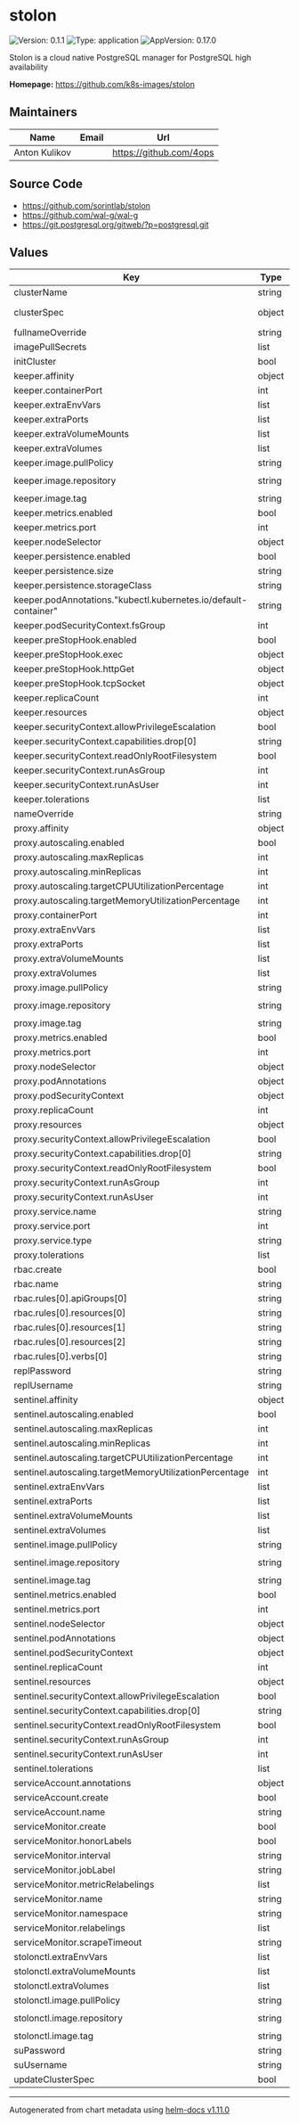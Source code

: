 # stolon

![Version: 0.1.1](https://img.shields.io/badge/Version-0.1.1-informational?style=flat-square) ![Type: application](https://img.shields.io/badge/Type-application-informational?style=flat-square) ![AppVersion: 0.17.0](https://img.shields.io/badge/AppVersion-0.17.0-informational?style=flat-square)

Stolon is a cloud native PostgreSQL manager for PostgreSQL high availability

**Homepage:** <https://github.com/k8s-images/stolon>

## Maintainers

| Name | Email | Url |
| ---- | ------ | --- |
| Anton Kulikov |  | <https://github.com/4ops> |

## Source Code

* <https://github.com/sorintlab/stolon>
* <https://github.com/wal-g/wal-g>
* <https://git.postgresql.org/gitweb/?p=postgresql.git>

## Values

| Key | Type | Default | Description |
|-----|------|---------|-------------|
| clusterName | string | `"k8s-ha"` |  |
| clusterSpec | object | `{"initMode":"new"}` | See: https://github.com/sorintlab/stolon/blob/master/doc/cluster_spec.md |
| fullnameOverride | string | `""` |  |
| imagePullSecrets | list | `[]` |  |
| initCluster | bool | `true` |  |
| keeper.affinity | object | `{}` |  |
| keeper.containerPort | int | `6432` |  |
| keeper.extraEnvVars | list | `[]` |  |
| keeper.extraPorts | list | `[]` |  |
| keeper.extraVolumeMounts | list | `[]` |  |
| keeper.extraVolumes | list | `[]` |  |
| keeper.image.pullPolicy | string | `"IfNotPresent"` |  |
| keeper.image.repository | string | `"ghcr.io/k8s-images/stolon/keeper"` |  |
| keeper.image.tag | string | `"0.17.0-13.11-r0"` |  |
| keeper.metrics.enabled | bool | `true` |  |
| keeper.metrics.port | int | `9003` |  |
| keeper.nodeSelector | object | `{}` |  |
| keeper.persistence.enabled | bool | `false` |  |
| keeper.persistence.size | string | `"8Gi"` |  |
| keeper.persistence.storageClass | string | `""` |  |
| keeper.podAnnotations."kubectl.kubernetes.io/default-container" | string | `"keeper"` |  |
| keeper.podSecurityContext.fsGroup | int | `1042` |  |
| keeper.preStopHook.enabled | bool | `true` |  |
| keeper.preStopHook.exec | object | `{}` |  |
| keeper.preStopHook.httpGet | object | `{}` |  |
| keeper.preStopHook.tcpSocket | object | `{}` |  |
| keeper.replicaCount | int | `1` |  |
| keeper.resources | object | `{}` |  |
| keeper.securityContext.allowPrivilegeEscalation | bool | `false` |  |
| keeper.securityContext.capabilities.drop[0] | string | `"ALL"` |  |
| keeper.securityContext.readOnlyRootFilesystem | bool | `true` |  |
| keeper.securityContext.runAsGroup | int | `1042` |  |
| keeper.securityContext.runAsUser | int | `1042` |  |
| keeper.tolerations | list | `[]` |  |
| nameOverride | string | `""` |  |
| proxy.affinity | object | `{}` |  |
| proxy.autoscaling.enabled | bool | `false` |  |
| proxy.autoscaling.maxReplicas | int | `100` |  |
| proxy.autoscaling.minReplicas | int | `1` |  |
| proxy.autoscaling.targetCPUUtilizationPercentage | int | `80` |  |
| proxy.autoscaling.targetMemoryUtilizationPercentage | int | `0` |  |
| proxy.containerPort | int | `5432` |  |
| proxy.extraEnvVars | list | `[]` |  |
| proxy.extraPorts | list | `[]` |  |
| proxy.extraVolumeMounts | list | `[]` |  |
| proxy.extraVolumes | list | `[]` |  |
| proxy.image.pullPolicy | string | `"IfNotPresent"` |  |
| proxy.image.repository | string | `"ghcr.io/k8s-images/stolon/proxy"` |  |
| proxy.image.tag | string | `"0.17.0-r0"` |  |
| proxy.metrics.enabled | bool | `true` |  |
| proxy.metrics.port | int | `9002` |  |
| proxy.nodeSelector | object | `{}` |  |
| proxy.podAnnotations | object | `{}` |  |
| proxy.podSecurityContext | object | `{}` |  |
| proxy.replicaCount | int | `1` |  |
| proxy.resources | object | `{}` |  |
| proxy.securityContext.allowPrivilegeEscalation | bool | `false` |  |
| proxy.securityContext.capabilities.drop[0] | string | `"ALL"` |  |
| proxy.securityContext.readOnlyRootFilesystem | bool | `true` |  |
| proxy.securityContext.runAsGroup | int | `1042` |  |
| proxy.securityContext.runAsUser | int | `1042` |  |
| proxy.service.name | string | `""` |  |
| proxy.service.port | int | `5432` |  |
| proxy.service.type | string | `"ClusterIP"` |  |
| proxy.tolerations | list | `[]` |  |
| rbac.create | bool | `true` |  |
| rbac.name | string | `""` |  |
| rbac.rules[0].apiGroups[0] | string | `""` |  |
| rbac.rules[0].resources[0] | string | `"pods"` |  |
| rbac.rules[0].resources[1] | string | `"configmaps"` |  |
| rbac.rules[0].resources[2] | string | `"events"` |  |
| rbac.rules[0].verbs[0] | string | `"*"` |  |
| replPassword | string | `""` |  |
| replUsername | string | `"stolon_repl"` |  |
| sentinel.affinity | object | `{}` |  |
| sentinel.autoscaling.enabled | bool | `false` |  |
| sentinel.autoscaling.maxReplicas | int | `100` |  |
| sentinel.autoscaling.minReplicas | int | `1` |  |
| sentinel.autoscaling.targetCPUUtilizationPercentage | int | `80` |  |
| sentinel.autoscaling.targetMemoryUtilizationPercentage | int | `0` |  |
| sentinel.extraEnvVars | list | `[]` |  |
| sentinel.extraPorts | list | `[]` |  |
| sentinel.extraVolumeMounts | list | `[]` |  |
| sentinel.extraVolumes | list | `[]` |  |
| sentinel.image.pullPolicy | string | `"IfNotPresent"` |  |
| sentinel.image.repository | string | `"ghcr.io/k8s-images/stolon/sentinel"` |  |
| sentinel.image.tag | string | `"0.17.0-r0"` |  |
| sentinel.metrics.enabled | bool | `true` |  |
| sentinel.metrics.port | int | `9001` |  |
| sentinel.nodeSelector | object | `{}` |  |
| sentinel.podAnnotations | object | `{}` |  |
| sentinel.podSecurityContext | object | `{}` |  |
| sentinel.replicaCount | int | `1` |  |
| sentinel.resources | object | `{}` |  |
| sentinel.securityContext.allowPrivilegeEscalation | bool | `false` |  |
| sentinel.securityContext.capabilities.drop[0] | string | `"ALL"` |  |
| sentinel.securityContext.readOnlyRootFilesystem | bool | `true` |  |
| sentinel.securityContext.runAsGroup | int | `1042` |  |
| sentinel.securityContext.runAsUser | int | `1042` |  |
| sentinel.tolerations | list | `[]` |  |
| serviceAccount.annotations | object | `{}` |  |
| serviceAccount.create | bool | `true` |  |
| serviceAccount.name | string | `""` |  |
| serviceMonitor.create | bool | `false` |  |
| serviceMonitor.honorLabels | bool | `false` |  |
| serviceMonitor.interval | string | `"30s"` |  |
| serviceMonitor.jobLabel | string | `"stolon-cluster"` |  |
| serviceMonitor.metricRelabelings | list | `[]` |  |
| serviceMonitor.name | string | `""` |  |
| serviceMonitor.namespace | string | `""` |  |
| serviceMonitor.relabelings | list | `[]` |  |
| serviceMonitor.scrapeTimeout | string | `"10s"` |  |
| stolonctl.extraEnvVars | list | `[]` |  |
| stolonctl.extraVolumeMounts | list | `[]` |  |
| stolonctl.extraVolumes | list | `[]` |  |
| stolonctl.image.pullPolicy | string | `"IfNotPresent"` |  |
| stolonctl.image.repository | string | `"ghcr.io/k8s-images/stolon/stolonctl"` |  |
| stolonctl.image.tag | string | `"0.17.0-r0"` |  |
| suPassword | string | `""` |  |
| suUsername | string | `"stolon_su"` |  |
| updateClusterSpec | bool | `false` |  |

----------------------------------------------
Autogenerated from chart metadata using [helm-docs v1.11.0](https://github.com/norwoodj/helm-docs/releases/v1.11.0)
